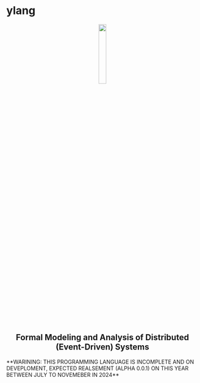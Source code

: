 # ylang
<div align="center">
  <img src="icon.svg" width="20%">
  <h2>Formal Modeling and Analysis of Distributed (Event-Driven) Systems </h2>
</div>
**WARINING: THIS PROGRAMMING LANGUAGE IS INCOMPLETE AND ON DEVEPLOMENT, EXPECTED REALSEMENT (ALPHA 0.0.1) ON THIS YEAR BETWEEN JULY TO NOVEMEBER IN 2024**
